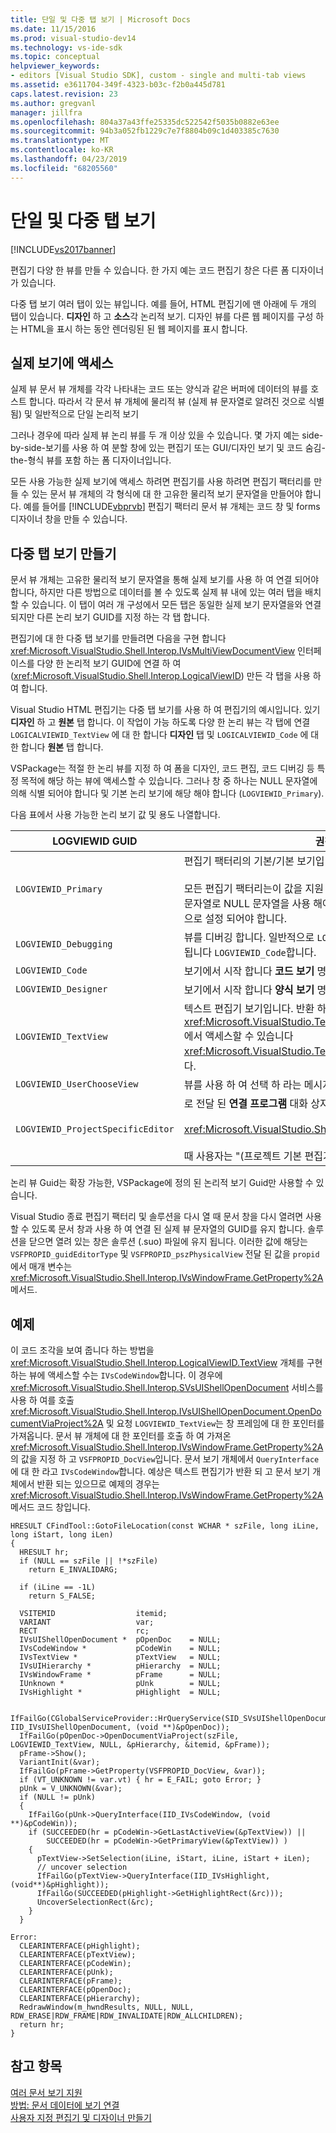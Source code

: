 ```yaml
---
title: 단일 및 다중 탭 보기 | Microsoft Docs
ms.date: 11/15/2016
ms.prod: visual-studio-dev14
ms.technology: vs-ide-sdk
ms.topic: conceptual
helpviewer_keywords:
- editors [Visual Studio SDK], custom - single and multi-tab views
ms.assetid: e3611704-349f-4323-b03c-f2b0a445d781
caps.latest.revision: 23
ms.author: gregvanl
manager: jillfra
ms.openlocfilehash: 804a37a43ffe25335dc522542f5035b0882e63ee
ms.sourcegitcommit: 94b3a052fb1229c7e7f8804b09c1d403385c7630
ms.translationtype: MT
ms.contentlocale: ko-KR
ms.lasthandoff: 04/23/2019
ms.locfileid: "68205560"
---
```

# <a name="single-and-multi-tab-views"></a>단일 및 다중 탭 보기
[!INCLUDE[vs2017banner](../includes/vs2017banner.md)]

편집기 다양 한 뷰를 만들 수 있습니다. 한 가지 예는 코드 편집기 창은 다른 폼 디자이너가 있습니다.  
  
 다중 탭 보기 여러 탭이 있는 뷰입니다. 예를 들어, HTML 편집기에 맨 아래에 두 개의 탭이 있습니다. **디자인** 하 고 **소스**각 논리적 보기. 디자인 뷰를 다른 웹 페이지를 구성 하는 HTML을 표시 하는 동안 렌더링된 된 웹 페이지를 표시 합니다.  
  
## <a name="accessing-physical-views"></a>실제 보기에 액세스  
 실제 뷰 문서 뷰 개체를 각각 나타내는 코드 또는 양식과 같은 버퍼에 데이터의 뷰를 호스트 합니다. 따라서 각 문서 뷰 개체에 물리적 뷰 (실제 뷰 문자열로 알려진 것으로 식별 됨) 및 일반적으로 단일 논리적 보기  
  
 그러나 경우에 따라 실제 뷰 논리 뷰를 두 개 이상 있을 수 있습니다. 몇 가지 예는 side-by-side-보기를 사용 하 여 분할 창에 있는 편집기 또는 GUI/디자인 보기 및 코드 숨김-the-형식 뷰를 포함 하는 폼 디자이너입니다.  
  
 모든 사용 가능한 실제 보기에 액세스 하려면 편집기를 사용 하려면 편집기 팩터리를 만들 수 있는 문서 뷰 개체의 각 형식에 대 한 고유한 물리적 보기 문자열을 만들어야 합니다. 예를 들어를 [!INCLUDE[vbprvb](../includes/vbprvb-md.md)] 편집기 팩터리 문서 뷰 개체는 코드 창 및 forms 디자이너 창을 만들 수 있습니다.  
  
## <a name="creating-multi-tabbed-views"></a>다중 탭 보기 만들기  
 문서 뷰 개체는 고유한 물리적 보기 문자열을 통해 실제 보기를 사용 하 여 연결 되어야 합니다, 하지만 다른 방법으로 데이터를 볼 수 있도록 실제 뷰 내에 있는 여러 탭을 배치할 수 있습니다. 이 탭이 여러 개 구성에서 모든 탭은 동일한 실제 보기 문자열을와 연결 되지만 다른 논리 보기 GUID를 지정 하는 각 탭 합니다.  
  
 편집기에 대 한 다중 탭 보기를 만들려면 다음을 구현 합니다 <xref:Microsoft.VisualStudio.Shell.Interop.IVsMultiViewDocumentView> 인터페이스를 다양 한 논리적 보기 GUID에 연결 하 여 (<xref:Microsoft.VisualStudio.Shell.Interop.LogicalViewID>) 만든 각 탭을 사용 하 여 합니다.  
  
 Visual Studio HTML 편집기는 다중 탭 보기를 사용 하 여 편집기의 예시입니다. 있기 **디자인** 하 고 **원본** 탭 합니다. 이 작업이 가능 하도록 다양 한 논리 뷰는 각 탭에 연결 `LOGICALVIEWID_TextView` 에 대 한 합니다 **디자인** 탭 및 `LOGICALVIEWID_Code` 에 대 한 합니다 **원본** 탭 합니다.  
  
 VSPackage는 적절 한 논리 뷰를 지정 하 여 폼을 디자인, 코드 편집, 코드 디버깅 등 특정 목적에 해당 하는 뷰에 액세스할 수 있습니다. 그러나 창 중 하나는 NULL 문자열에 의해 식별 되어야 합니다 및 기본 논리 보기에 해당 해야 합니다 (`LOGVIEWID_Primary`).  
  
 다음 표에서 사용 가능한 논리 보기 값 및 용도 나열합니다.  
  
|LOGVIEWID GUID|권장된 사용|  
|--------------------|---------------------|  
|`LOGVIEWID_Primary`|편집기 팩터리의 기본/기본 보기입니다.<br /><br /> 모든 편집기 팩터리는이 값을 지원 해야 합니다. 이 보기는 해당 물리적 보기 문자열로 NULL 문자열을 사용 해야 합니다. 하나 이상의 논리 보기는이 값으로 설정 되어야 합니다.|  
|`LOGVIEWID_Debugging`|뷰를 디버깅 합니다. 일반적으로 `LOGVIEWID_Debugging` 동일한 뷰로 매핑됩니다 `LOGVIEWID_Code`합니다.|  
|`LOGVIEWID_Code`|보기에서 시작 합니다 **코드 보기** 명령입니다.|  
|`LOGVIEWID_Designer`|보기에서 시작 합니다 **양식 보기** 명령입니다.|  
|`LOGVIEWID_TextView`|텍스트 편집기 보기입니다. 반환 하는 뷰입니다 <xref:Microsoft.VisualStudio.TextManager.Interop.IVsCodeWindow>에서 액세스할 수 있습니다 <xref:Microsoft.VisualStudio.TextManager.Interop.IVsTextView>합니다.|  
|`LOGVIEWID_UserChooseView`|뷰를 사용 하 여 선택 하 라는 메시지입니다.|  
|`LOGVIEWID_ProjectSpecificEditor`|로 전달 된 **연결 프로그램** 대화 상자<br /><br /> <xref:Microsoft.VisualStudio.Shell.Interop.IVsProject.OpenItem%2A><br /><br /> 때 사용자는 "(프로젝트 기본 편집기)" 항목을 선택 합니다.|  
  
 논리 뷰 Guid는 확장 가능한, VSPackage에 정의 된 논리적 보기 Guid만 사용할 수 있습니다.  
  
 Visual Studio 종료 편집기 팩터리 및 솔루션을 다시 열 때 문서 창을 다시 열려면 사용할 수 있도록 문서 창과 사용 하 여 연결 된 실제 뷰 문자열의 GUID를 유지 합니다. 솔루션을 닫으면 열려 있는 창은 솔루션 (.suo) 파일에 유지 됩니다. 이러한 값에 해당는 `VSFPROPID_guidEditorType` 및 `VSFPROPID_pszPhysicalView` 전달 된 값을 `propid` 에서 매개 변수는 <xref:Microsoft.VisualStudio.Shell.Interop.IVsWindowFrame.GetProperty%2A> 메서드.  
  
## <a name="example"></a>예제  
 이 코드 조각을 보여 줍니다 하는 방법을 <xref:Microsoft.VisualStudio.Shell.Interop.LogicalViewID.TextView> 개체를 구현 하는 뷰에 액세스할 수는 `IVsCodeWindow`합니다. 이 경우에 <xref:Microsoft.VisualStudio.Shell.Interop.SVsUIShellOpenDocument> 서비스를 사용 하 여를 호출 <xref:Microsoft.VisualStudio.Shell.Interop.IVsUIShellOpenDocument.OpenDocumentViaProject%2A> 및 요청 `LOGVIEWID_TextView`는 창 프레임에 대 한 포인터를 가져옵니다. 문서 뷰 개체에 대 한 포인터를 호출 하 여 가져온 <xref:Microsoft.VisualStudio.Shell.Interop.IVsWindowFrame.GetProperty%2A> 의 값을 지정 하 고 `VSFPROPID_DocView`입니다. 문서 보기 개체에서 `QueryInterface` 에 대 한 라고 `IVsCodeWindow`합니다. 예상은 텍스트 편집기가 반환 되 고 문서 보기 개체에서 반환 되는 있으므로 예제의 경우는 <xref:Microsoft.VisualStudio.Shell.Interop.IVsWindowFrame.GetProperty%2A> 메서드 코드 창입니다.  
  
```cpp#  
HRESULT CFindTool::GotoFileLocation(const WCHAR * szFile, long iLine, long iStart, long iLen)  
{  
  HRESULT hr;  
  if (NULL == szFile || !*szFile)  
    return E_INVALIDARG;  
  
  if (iLine == -1L)  
    return S_FALSE;  
  
  VSITEMID                  itemid;  
  VARIANT                   var;  
  RECT                      rc;  
  IVsUIShellOpenDocument *  pOpenDoc    = NULL;  
  IVsCodeWindow *           pCodeWin    = NULL;  
  IVsTextView *             pTextView   = NULL;  
  IVsUIHierarchy *          pHierarchy  = NULL;  
  IVsWindowFrame *          pFrame      = NULL;  
  IUnknown *                pUnk        = NULL;  
  IVsHighlight *            pHighlight  = NULL;  
  
  IfFailGo(CGlobalServiceProvider::HrQueryService(SID_SVsUIShellOpenDocument, IID_IVsUIShellOpenDocument, (void **)&pOpenDoc));  
  IfFailGo(pOpenDoc->OpenDocumentViaProject(szFile, LOGVIEWID_TextView, NULL, &pHierarchy, &itemid, &pFrame));  
  pFrame->Show();  
  VariantInit(&var);  
  IfFailGo(pFrame->GetProperty(VSFPROPID_DocView, &var));  
  if (VT_UNKNOWN != var.vt) { hr = E_FAIL; goto Error; }  
  pUnk = V_UNKNOWN(&var);  
  if (NULL != pUnk)  
  {  
    IfFailGo(pUnk->QueryInterface(IID_IVsCodeWindow, (void **)&pCodeWin));  
    if (SUCCEEDED(hr = pCodeWin->GetLastActiveView(&pTextView)) ||  
        SUCCEEDED(hr = pCodeWin->GetPrimaryView(&pTextView)) )  
    {  
      pTextView->SetSelection(iLine, iStart, iLine, iStart + iLen);  
      // uncover selection  
      IfFailGo(pTextView->QueryInterface(IID_IVsHighlight, (void**)&pHighlight));  
      IfFailGo(SUCCEEDED(pHighlight->GetHighlightRect(&rc)));  
      UncoverSelectionRect(&rc);  
    }  
  }  
  
Error:  
  CLEARINTERFACE(pHighlight);  
  CLEARINTERFACE(pTextView);  
  CLEARINTERFACE(pCodeWin);  
  CLEARINTERFACE(pUnk);  
  CLEARINTERFACE(pFrame);  
  CLEARINTERFACE(pOpenDoc);  
  CLEARINTERFACE(pHierarchy);  
  RedrawWindow(m_hwndResults, NULL, NULL, RDW_ERASE|RDW_FRAME|RDW_INVALIDATE|RDW_ALLCHILDREN);  
  return hr;  
}  
```  
  
## <a name="see-also"></a>참고 항목  
 [여러 문서 보기 지원](../extensibility/supporting-multiple-document-views.md)   
 [방법: 문서 데이터에 보기 연결](../extensibility/how-to-attach-views-to-document-data.md)   
 [사용자 지정 편집기 및 디자이너 만들기](../extensibility/creating-custom-editors-and-designers.md)
